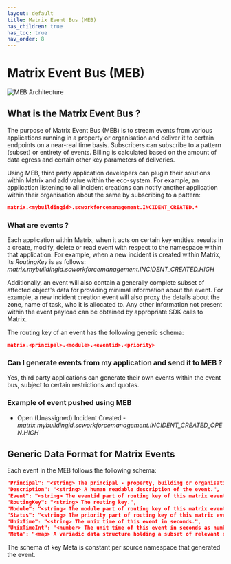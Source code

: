 ```yaml
---
layout: default
title: Matrix Event Bus (MEB)
has_children: true
has_toc: true
nav_order: 8
---
```


# Matrix Event Bus (MEB)
![MEB Architecture](https://www.smartclean.io/matrix/images/Event-Bus-Architecture-v2.png)

## What is the Matrix Event Bus ?
The purpose of Matrix Event Bus (MEB) is to stream events from various applications running in a property or organisation and deliver it to certain endpoints on a near-real time basis.
Subscribers can subscribe to a pattern (subset) or entirety of events. Billing is calculated based on the amount of data egress and certain other key parameters of deliveries.

Using MEB, third party application developers can plugin their solutions within Matrix and add value within the eco-system.
For example, an application listening to all incident creations can notify another application within their organisation about the same by subscribing to a pattern:


```json
matrix.<mybuildingid>.scworkforcemanagement.INCIDENT_CREATED.*
```

### What are events ?
Each application within Matrix, when it acts on certain key entities, results in a create, modify, delete or read event with respect to the namespace within that application.
For example, when a new incident is created within Matrix, its *RoutingKey* is as follows: *matrix.mybuildingid.scworkforcemanagement.INCIDENT_CREATED.HIGH*

Additionally, an event will also contain a generally complete subset of affected object's data for providing minimal information about the event.
For example, a new incident creation event will also proxy the details about the zone, name of task, who it is allocated to.
Any other information not present within the event payload can be obtained by appropriate SDK calls to Matrix.

The routing key of an event has the following generic schema:
```json
matrix.<principal>.<module>.<eventid>.<priority>
```

### Can I generate events from my application and send it to MEB ?
Yes, third party applications can generate their own events within the event bus, subject to certain restrictions and quotas.

### Example of event pushed using MEB
- Open (Unassigned) Incident Created - *matrix.mybuildingid.scworkforcemanagement.INCIDENT_CREATED_OPEN.HIGH*

## Generic Data Format for Matrix Events
Each event in the MEB follows the following schema:
```json
"Principal": "<string> The principal - property, building or organisation",
"Description": "<string> A human readable description of the event.",
"Event": "<string> The eventid part of routing key of this matrix event.",
"RoutingKey": "<string> The routing key.",
"Module": "<string> The module part of routing key of this matrix event.",
"Status": "<string> The priority part of routing key of this matrix event.",
"UnixTime": "<string> The unix time of this event in seconds.",
"UnixTimeInt": "<number> The unit time of this event in seconds as number datatype."
"Meta": "<map> A variadic data structure holding a subset of relevant data pertaining to this event."
```

The schema of key Meta is constant per source namespace that generated the event.
